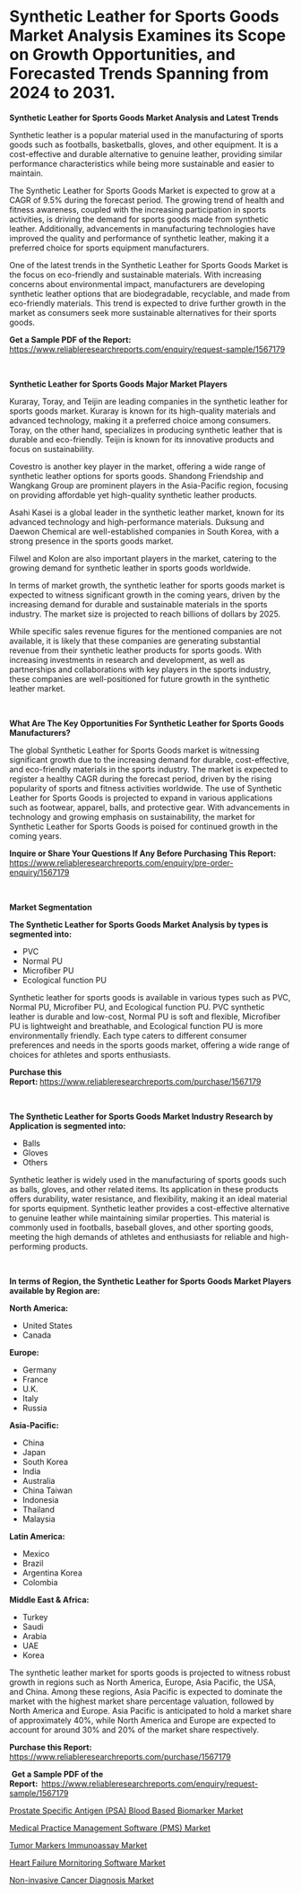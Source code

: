 <p><h1>Synthetic Leather for Sports Goods Market Analysis Examines its Scope on Growth Opportunities, and Forecasted Trends Spanning from 2024 to 2031.</h1></p><p><strong>Synthetic Leather for Sports Goods Market Analysis and Latest Trends</strong></p>
<p><p>Synthetic leather is a popular material used in the manufacturing of sports goods such as footballs, basketballs, gloves, and other equipment. It is a cost-effective and durable alternative to genuine leather, providing similar performance characteristics while being more sustainable and easier to maintain.</p><p>The Synthetic Leather for Sports Goods Market is expected to grow at a CAGR of 9.5% during the forecast period. The growing trend of health and fitness awareness, coupled with the increasing participation in sports activities, is driving the demand for sports goods made from synthetic leather. Additionally, advancements in manufacturing technologies have improved the quality and performance of synthetic leather, making it a preferred choice for sports equipment manufacturers.</p><p>One of the latest trends in the Synthetic Leather for Sports Goods Market is the focus on eco-friendly and sustainable materials. With increasing concerns about environmental impact, manufacturers are developing synthetic leather options that are biodegradable, recyclable, and made from eco-friendly materials. This trend is expected to drive further growth in the market as consumers seek more sustainable alternatives for their sports goods.</p></p>
<p><strong>Get a Sample PDF of the Report:&nbsp;</strong> <a href="https://www.reliableresearchreports.com/enquiry/request-sample/1567179">https://www.reliableresearchreports.com/enquiry/request-sample/1567179</a></p>
<p>&nbsp;</p>
<p><strong>Synthetic Leather for Sports Goods Major Market Players</strong></p>
<p><p>Kuraray, Toray, and Teijin are leading companies in the synthetic leather for sports goods market. Kuraray is known for its high-quality materials and advanced technology, making it a preferred choice among consumers. Toray, on the other hand, specializes in producing synthetic leather that is durable and eco-friendly. Teijin is known for its innovative products and focus on sustainability.</p><p>Covestro is another key player in the market, offering a wide range of synthetic leather options for sports goods. Shandong Friendship and Wangkang Group are prominent players in the Asia-Pacific region, focusing on providing affordable yet high-quality synthetic leather products.</p><p>Asahi Kasei is a global leader in the synthetic leather market, known for its advanced technology and high-performance materials. Duksung and Daewon Chemical are well-established companies in South Korea, with a strong presence in the sports goods market.</p><p>Filwel and Kolon are also important players in the market, catering to the growing demand for synthetic leather in sports goods worldwide.</p><p>In terms of market growth, the synthetic leather for sports goods market is expected to witness significant growth in the coming years, driven by the increasing demand for durable and sustainable materials in the sports industry. The market size is projected to reach billions of dollars by 2025.</p><p>While specific sales revenue figures for the mentioned companies are not available, it is likely that these companies are generating substantial revenue from their synthetic leather products for sports goods. With increasing investments in research and development, as well as partnerships and collaborations with key players in the sports industry, these companies are well-positioned for future growth in the synthetic leather market.</p></p>
<p>&nbsp;</p>
<p><strong>What Are The Key Opportunities For Synthetic Leather for Sports Goods Manufacturers?</strong></p>
<p><p>The global Synthetic Leather for Sports Goods market is witnessing significant growth due to the increasing demand for durable, cost-effective, and eco-friendly materials in the sports industry. The market is expected to register a healthy CAGR during the forecast period, driven by the rising popularity of sports and fitness activities worldwide. The use of Synthetic Leather for Sports Goods is projected to expand in various applications such as footwear, apparel, balls, and protective gear. With advancements in technology and growing emphasis on sustainability, the market for Synthetic Leather for Sports Goods is poised for continued growth in the coming years.</p></p>
<p><strong>Inquire or Share Your Questions If Any Before Purchasing This Report:</strong> <a href="https://www.reliableresearchreports.com/enquiry/pre-order-enquiry/1567179">https://www.reliableresearchreports.com/enquiry/pre-order-enquiry/1567179</a></p>
<p>&nbsp;</p>
<p><strong>Market Segmentation</strong></p>
<p><strong>The Synthetic Leather for Sports Goods Market Analysis by types is segmented into:</strong></p>
<p><ul><li>PVC</li><li>Normal PU</li><li>Microfiber PU</li><li>Ecological function PU</li></ul></p>
<p><p>Synthetic leather for sports goods is available in various types such as PVC, Normal PU, Microfiber PU, and Ecological function PU. PVC synthetic leather is durable and low-cost, Normal PU is soft and flexible, Microfiber PU is lightweight and breathable, and Ecological function PU is more environmentally friendly. Each type caters to different consumer preferences and needs in the sports goods market, offering a wide range of choices for athletes and sports enthusiasts.</p></p>
<p><strong>Purchase this Report:&nbsp;</strong><a href="https://www.reliableresearchreports.com/purchase/1567179">https://www.reliableresearchreports.com/purchase/1567179</a></p>
<p>&nbsp;</p>
<p><strong>The Synthetic Leather for Sports Goods Market Industry Research by Application is segmented into:</strong></p>
<p><ul><li>Balls</li><li>Gloves</li><li>Others</li></ul></p>
<p><p>Synthetic leather is widely used in the manufacturing of sports goods such as balls, gloves, and other related items. Its application in these products offers durability, water resistance, and flexibility, making it an ideal material for sports equipment. Synthetic leather provides a cost-effective alternative to genuine leather while maintaining similar properties. This material is commonly used in footballs, baseball gloves, and other sporting goods, meeting the high demands of athletes and enthusiasts for reliable and high-performing products.</p></p>
<p>&nbsp;</p>
<p><strong>In terms of Region, the Synthetic Leather for Sports Goods Market Players available by Region are:</strong></p>
<p>
    <p> <strong> North America: </strong>
        <ul>
            <li>United States</li>
            <li>Canada</li>
        </ul>
        </p> 
    <p> <strong> Europe: </strong>
        <ul>
            <li>Germany</li>
            <li>France</li>
            <li>U.K.</li>
            <li>Italy</li>
            <li>Russia</li>
        </ul>
        </p> 
    <p> <strong> Asia-Pacific: </strong>
        <ul>
            <li>China</li>
            <li>Japan</li>
            <li>South Korea</li>
            <li>India</li>
            <li>Australia</li>
            <li>China Taiwan</li>
            <li>Indonesia</li>
            <li>Thailand</li>
            <li>Malaysia</li>
        </ul>
        </p> 
    <p> <strong> Latin America: </strong>
        <ul>
            <li>Mexico</li>
            <li>Brazil</li>
            <li>Argentina Korea</li>
            <li>Colombia</li>
        </ul>
        </p> 
    <p> <strong> Middle East & Africa: </strong>
        <ul>
            <li>Turkey</li>
            <li>Saudi</li>
            <li>Arabia</li>
            <li>UAE</li>
            <li>Korea</li>
        </ul>
    </p>
    </p>
<p><p>The synthetic leather market for sports goods is projected to witness robust growth in regions such as North America, Europe, Asia Pacific, the USA, and China. Among these regions, Asia Pacific is expected to dominate the market with the highest market share percentage valuation, followed by North America and Europe. Asia Pacific is anticipated to hold a market share of approximately 40%, while North America and Europe are expected to account for around 30% and 20% of the market share respectively.</p></p>
<p><strong>Purchase this Report: </strong><a href="https://www.reliableresearchreports.com/purchase/1567179">https://www.reliableresearchreports.com/purchase/1567179</a></p>
<p>&nbsp;<strong>Get a Sample PDF of the Report:&nbsp;&nbsp;</strong><a href="https://www.reliableresearchreports.com/enquiry/request-sample/1567179">https://www.reliableresearchreports.com/enquiry/request-sample/1567179</a></p>
<p><strong></strong></p>
<p><p><a href="https://medium.com/@samanthamills76/prostate-specific-antigen-psa-blood-based-biomarker-market-insights-into-market-cagr-market-6326da7467cb">Prostate Specific Antigen (PSA) Blood Based Biomarker Market</a></p><p><a href="https://github.com/redneck06/Market-Research-Report-List-1/blob/main/medical-practice-management-software-pms-market.md">Medical Practice Management Software (PMS) Market</a></p><p><a href="https://medium.com/@carolekunde/tumor-markers-immunoassay-market-trends-forecast-and-competitive-analysis-to-2031-1177237320d9">Tumor Markers Immunoassay Market</a></p><p><a href="https://medium.com/@carolekunde/heart-failure-mornitoring-software-market-report-reveals-the-latest-trends-and-growth-opportunities-e9c86f7faebf">Heart Failure Mornitoring Software Market</a></p><p><a href="https://medium.com/@carolekunde/non-invasive-cancer-diagnosis-nbsp-market-focuses-on-market-share-size-and-projected-forecast-till-2b37dd14cb94">Non-invasive Cancer Diagnosis Market</a></p></p>